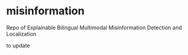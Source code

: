 # misinformation
Repo of Explainable Bilingual Multimodal Misinformation Detection and Localization

to update
